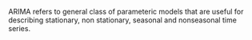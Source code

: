 ARIMA refers to general class of parameteric models that are useful for describing stationary, non stationary, seasonal and nonseasonal time series.